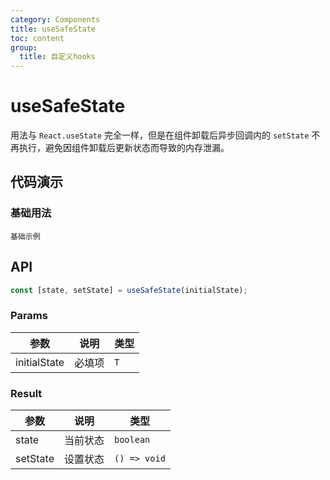 ```yaml
---
category: Components
title: useSafeState
toc: content
group:
  title: 自定义hooks
---
```


# useSafeState

用法与 `React.useState` 完全一样，但是在组件卸载后异步回调内的 `setState` 不再执行，避免因组件卸载后更新状态而导致的内存泄漏。

## 代码演示

### 基础用法

<code src="./demo/demo1.tsx">基础示例</code>

## API

```typescript
const [state, setState] = useSafeState(initialState);
```

### Params

| 参数         | 说明   | 类型 |
| ------------ | ------ | ---- |
| initialState | 必填项 | `T`  |

### Result

| 参数     | 说明     | 类型         |
| -------- | -------- | ------------ |
| state    | 当前状态 | `boolean`    |
| setState | 设置状态 | `() => void` |

